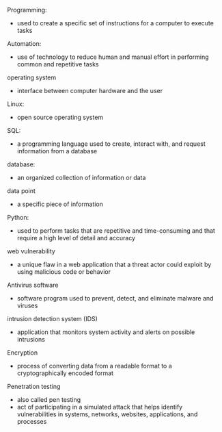 Programming: 
- used to create a specific set of instructions for a computer to execute tasks

 Automation:
 - use of technology to reduce human and manual effort in performing common and repetitive tasks

operating system
- interface between computer hardware and the user

Linux:
- open source operating system

SQL:
- a programming language used to create, interact with, and request information from a database

database:
- an organized collection of information or data

data point 
- a specific piece of information

Python:
- used to perform tasks that are repetitive and time-consuming and that require a high level of detail and accuracy

web vulnerability
- a unique flaw in a web application that a threat actor could exploit by using malicious code or behavior

Antivirus software
- software program used to prevent, detect, and eliminate malware and viruses

intrusion detection system (IDS)
- application that monitors system activity and alerts on possible intrusions

Encryption
- process of converting data from a readable format to a cryptographically encoded format

Penetration testing
- also called pen testing
- act of participating in a simulated attack that helps identify vulnerabilities in systems, networks, websites, applications, and processes
